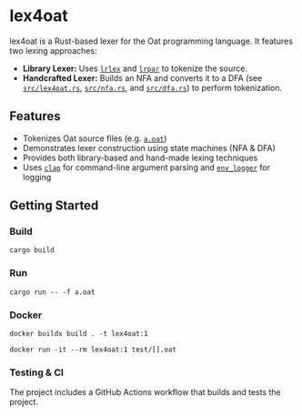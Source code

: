 # lex4oat

lex4oat is a Rust-based lexer for the Oat programming language. It features two lexing approaches:

- **Library Lexer:** Uses [`lrlex`](src/liblex4oat.rs) and [`lrpar`](src/liblex4oat.rs) to tokenize the source.
- **Handcrafted Lexer:** Builds an NFA and converts it to a DFA (see [`src/lex4oat.rs`](src/lex4oat.rs), [`src/nfa.rs`](src/nfa.rs), and [`src/dfa.rs`](src/dfa.rs)) to perform tokenization.

## Features

- Tokenizes Oat source files (e.g. [`a.oat`](a.oat))
- Demonstrates lexer construction using state machines (NFA & DFA)
- Provides both library-based and hand-made lexing techniques
- Uses [`clap`](Cargo.toml) for command-line argument parsing and [`env_logger`](Cargo.toml) for logging

## Getting Started

### Build

```shell
cargo build
```

### Run

```shell
cargo run -- -f a.oat
```

### Docker
```shell
docker buildx build . -t lex4oat:1

docker run -it --rm lex4oat:1 test/[].oat
```

### Testing & CI

The project includes a GitHub Actions workflow that builds and tests the project.
